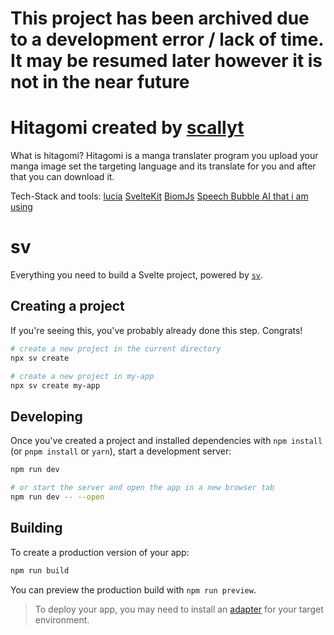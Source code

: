 # This project has been archived due to a development error / lack of time. It may be resumed later however it is not in the near future

# Hitagomi created by [scallyt](https://github.com/scallyt)

What is hitagomi?
    Hitagomi is a manga translater program you upload your manga image set the targeting language and its translate for you and after that you can download it.
    
Tech-Stack and tools:
    [lucia](https://www.better-auth.com/)
    [SvelteKit]()
    [BiomJs](https://biomejs.dev/)
    [Speech Bubble AI that i am using](https://huggingface.co/kitsumed/yolov8m_seg-speech-bubble)


# sv

Everything you need to build a Svelte project, powered by [`sv`](https://github.com/sveltejs/cli).

## Creating a project

If you're seeing this, you've probably already done this step. Congrats!

```bash
# create a new project in the current directory
npx sv create

# create a new project in my-app
npx sv create my-app
```

## Developing

Once you've created a project and installed dependencies with `npm install` (or `pnpm install` or `yarn`), start a development server:

```bash
npm run dev

# or start the server and open the app in a new browser tab
npm run dev -- --open
```

## Building

To create a production version of your app:

```bash
npm run build
```

You can preview the production build with `npm run preview`.

> To deploy your app, you may need to install an [adapter](https://svelte.dev/docs/kit/adapters) for your target environment.
